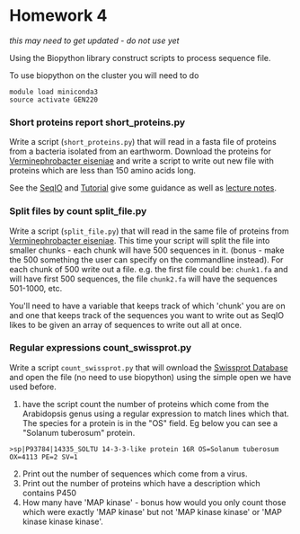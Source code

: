 # Homework 4

_this may need to get updated - do not use yet_

Using the Biopython library construct scripts to process sequence file.

To use biopython on the cluster you will need to do
```
module load miniconda3
source activate GEN220
```

### Short proteins report short_proteins.py

Write a script (`short_proteins.py`) that will read in a fasta file of proteins from a bacteria isolated from an earthworm.
Download the proteins for [Verminephrobacter eiseniae](https://ftp.ncbi.nlm.nih.gov/genomes/all/GCF/000/015/565/GCF_000015565.1_ASM1556v1/GCF_000015565.1_ASM1556v1_protein.faa.gz) and write a script to write out new file with proteins which
are less than 150 amino acids long.

See the [SeqIO](https://biopython.org/wiki/SeqIO) and [Tutorial](http://biopython.org/DIST/docs/tutorial/Tutorial.html#sec74) give some guidance as well as [lecture notes](https://biodataprog.github.io/GEN220_2021/Python/06_Packages).

### Split files by count split_file.py

Write a script (`split_file.py`) that will read in the same file of proteins from [Verminephrobacter eiseniae](https://ftp.ncbi.nlm.nih.gov/genomes/all/GCF/000/015/565/GCF_000015565.1_ASM1556v1/GCF_000015565.1_ASM1556v1_protein.faa.gz).
This time your script will split the file into smaller chunks - each chunk will have 500 sequences in it.
(bonus - make the 500 something the user can specify on the commandline instead).
For each chunk of 500 write out a file. e.g. the first file could be: `chunk1.fa` and will have first 500 sequences, the file `chunk2.fa` will have the sequences 501-1000, etc.

You'll need to have a variable that keeps track of which 'chunk' you are on and one that keeps track of the sequences you want to write out as SeqIO likes to be given an array of sequences to write out all at once.

### Regular expressions count_swissprot.py

Write a script `count_swissprot.py` that will ownload the [Swissprot Database](https://ftp.uniprot.org/pub/databases/uniprot/current_release/knowledgebase/complete/uniprot_sprot.fasta.gz) and open the file (no need to use biopython) using the simple open we have used before.

1.  have the script count the number of proteins which come from the Arabidopsis genus using a regular expression to match lines which that. The species for a protein is in the "OS" field. Eg below you can see a "Solanum tuberosum" protein.
```
>sp|P93784|14335_SOLTU 14-3-3-like protein 16R OS=Solanum tuberosum OX=4113 PE=2 SV=1
```


2. Print out the number of sequences which come from a virus.
3. Print out the number of proteins which have a description which contains P450
4. How many have 'MAP kinase' - bonus how would you only count those which were exactly 'MAP kinase' but not 'MAP kinase kinase' or 'MAP kinase kinase kinase'.
